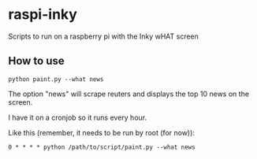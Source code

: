 # raspi-inky

Scripts to run on a raspberry pi with the Inky wHAT screen

## How to use

```
python paint.py --what news
```

The option "news" will scrape reuters and displays the top 10 news on the screen.

I have it on a cronjob so it runs every hour.

Like this (remember, it needs to be run by root (for now)):

```
0 * * * * python /path/to/script/paint.py --what news
```
